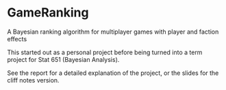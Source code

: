 # GameRanking
A Bayesian ranking algorithm for multiplayer games with player and faction effects

This started out as a personal project before being turned into a term project for Stat 651 (Bayesian Analysis).

See the report for a detailed explanation of the project, or the slides for the cliff notes version.